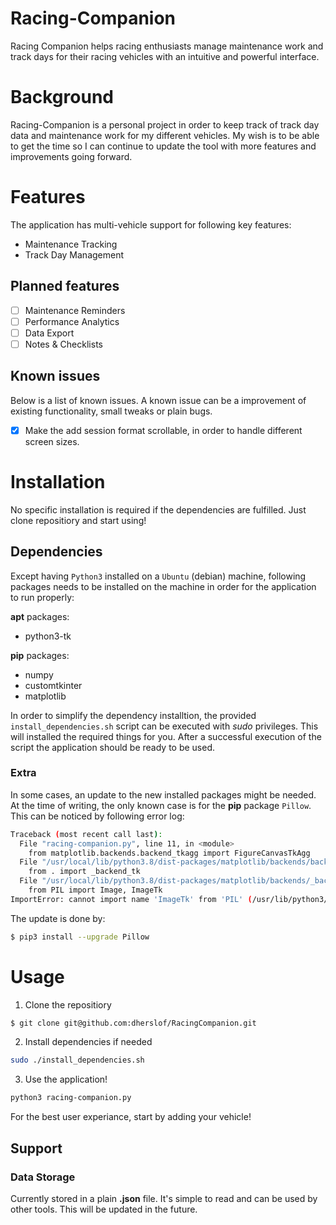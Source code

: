 # Racing-Companion
Racing Companion helps racing enthusiasts manage maintenance work and track days for their racing vehicles with an intuitive and powerful interface.

# Background
Racing-Companion is a personal project in order to keep track of track day data and maintenance work for my different vehicles. My wish is to be able to get the time
so I can continue to update the tool with more features and improvements going forward. 

# Features 
The application has multi-vehicle support for following key features: 
* Maintenance Tracking
* Track Day Management 

## Planned features 
- [ ] Maintenance Reminders
- [ ] Performance Analytics
- [ ] Data Export
- [ ] Notes & Checklists

## Known issues
Below is a list of known issues. A known issue can be a improvement of existing functionality, small tweaks or plain bugs.
- [X] Make the add session format scrollable, in order to handle different screen sizes. 

# Installation
No specific installation is required if the dependencies are fulfilled. Just clone repositiory and start using! 

## Dependencies
Except having `Python3` installed on a `Ubuntu` (debian) machine, following packages needs to be installed on the machine in order for the application to run properly:

**apt** packages:
* python3-tk

**pip** packages:
* numpy 
* customtkinter 
* matplotlib

In order to simplify the dependency installtion, the provided `install_dependencies.sh` script can be executed with *sudo* privileges. This will installed the required things for you.
After a successful execution of the script the application should be ready to be used.

### Extra
In some cases, an update to the new installed packages might be needed. At the time of writing, the only known case is for the **pip** package `Pillow`. This can be noticed by following error log:
```bash
Traceback (most recent call last):
  File "racing-companion.py", line 11, in <module>
    from matplotlib.backends.backend_tkagg import FigureCanvasTkAgg
  File "/usr/local/lib/python3.8/dist-packages/matplotlib/backends/backend_tkagg.py", line 1, in <module>
    from . import _backend_tk
  File "/usr/local/lib/python3.8/dist-packages/matplotlib/backends/_backend_tk.py", line 15, in <module>
    from PIL import Image, ImageTk
ImportError: cannot import name 'ImageTk' from 'PIL' (/usr/lib/python3/dist-packages/PIL/__init__.py)
```

The update is done by:
```bash
$ pip3 install --upgrade Pillow
```

# Usage 
1. Clone the repositiory
```bash
$ git clone git@github.com:dherslof/RacingCompanion.git
```
2. Install dependencies if needed
```bash
sudo ./install_dependencies.sh
```
3. Use the application! 
```bash
python3 racing-companion.py
```

For the best user experiance, start by adding your vehicle! 

## Support 
### Data Storage
Currently stored in a plain **.json** file. It's simple to read and can be used by other tools. This will be updated in the future. 

